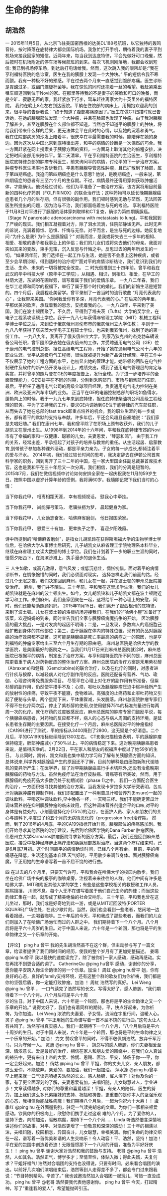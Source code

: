 # 生命的韵律
## 胡浩然

一 
2015年11月5日，从北京飞往美国密西根的达美DL188号航班，以它独特的轰鸣音符，按时降落在底特律大都会国际机场。我急忙打开手机，期待着我的妻子平到机场来接我回家的短信。近两年来，每当我到达底特律，平会先做好可口晚餐，然后按时在机场附近的停车场等候航班的到来。每次飞机刚刚落地，我都会收到短信: 我已到机场停车场，到达后打电话给我。然而，这次跳入我的眼帘却是:“我在亨利福特医院的急诊室，医生在我的胰腺上发现一个大肿块。” 
平的短信令我不寒而颤。我有一种极不好的预感。平在过去两个月来一直感觉到腹部疼痛。医生诊断是胃酸过多，或幽门螺旋杆菌等。我在惊慌的同时还抱着一丝的希望。我赶紧乘出租车顺道回到位于Novi的家。在那里等待我的不是妻子的笑脸和可口的晚餐，而是空旷、寂静无声的家。我赶紧放下行李，驾车赶往离家大约十英里外的福特医院。
我约在晚上8点左右到达医院。平躺在住院部的病床上，用拥抱欢迎我的到来，很平静的告诉我说：“终于知道了腹部疼痛原因了。”医生在做CT扫描时就已告诉她，在她的胰腺部位发现一个大肿瘤，并且在肺部也发现了肿瘤。由于我对胰腺了解甚少，甚至连胰腺在什么部位都不知道，当然也不知道平的胰腺上的肿块，将给我们带来什么样的后果，更无法体会平在此时的心情，以及她的沉着和勇气。 
我在住院部病房的沙发上陪着平，很庆幸在平最需要我的时候，能陪伴在她的身边。因为这次从中国北京到底特律出差，和平的病情的诊断是一次偶然的巧合。我一方面赶紧在网上搜索关于胰腺方面的资料，一方面马上取消其他的旅程安排，决定把时间全部用来陪伴平。第二天清早，平在亨利福特医院的主治医生，亨利福特医院底特律总部的肿瘤专科医生，前来询问平的病情，讨论平的下一步治疗方案。肿瘤专科医生坦率地告诉我们，平患有胰腺导管恶性肿瘤，且已扩散到了肺部，属于第四期癌症。我追问第四期癌症是什么意思? 他说，是晚期癌症，一般来说，第 
四期癌症的患者有三至六个月的生存期。不过，病情最终还得用穿刺获取肿瘤活体，才能确认。他说经过讨论，他们为平准备了一套治疗方案，该方案将用目前最新的四种化疗药剂（FOLFIRINOX）的联合治疗法；这种药物可以延长晚期胰腺癌症患者几个月的生存期，但有很强的副作用。我们顿时感到无助与茫然，无法回答医生所提出的问题，因为治与不治，我们都面临着生与死的考验。 
享利福特医院于11月8日对平进行了胰腺的活体穿刺取样和CT复查，确诊为第四期胰腺癌。（Stage IV pancreatic adenocarcinoma with metastasis to lung)。平和我回到了严峻的现实。我们相互凝视着对方，除了泪水流淌，住院部静谧无声。此时无声的诉说，充满着惊怵、恐惧、忏悔与无奈。对平而言，是生与死的边缘。她反复地问:“为什么是我? 为什么是胰腺癌？” 对我而言，是我或将失去三十多年的相知、相爱、相敬的妻子和我事业上的伴侣；我们的儿女们或将失去他们的母亲。我面对突如其来的变故，束手无策，沉入反思与忏悔之中。反思过去的两年所发生的一切。“如果两年前，我们选择在一起工作与生活，她是否不会患上这种疾病，或者至少会早期诊断，得到适时的治疗呢?”面对平的病情诊断结论，我们意识到我们的生活、生命、未来的一切将被完全改变。 
二 
时光倒推到三十四年前。曾平和我在武汉的华中科技大学（原华中工学院），从相遇、相识，到相知、相爱，在华工的林荫大道，东湖的花圃岸旁，谱写着属于我们的爱情乐章。 
一九八二年春，我们在华工老师和同学的祝福下，举行了属于那个时代的婚礼。我们的新婚生活是短暂的。四个月后，我启程赴美留学。曾平录制了一首当时的流行歌曲 “月亮代表我的心” ，让我带来美国。“你问我爱你有多深，月亮代表我的心。” 在后来的两年里，平那优美的歌声，承载着我的思念，安抚着我的心。 
一九八四年，平来到了美国，我们在波士顿团聚了。不久后，平得到了塔夫茨（Tufts）大学的奖学金，在电子工程系攻读硕士学位。我于一九八七年获得麻省理工学院（MIT）机械工程科学博士学位之后，来到位于俄亥俄州哥伦布市的俄亥俄州立大学任教；
平则于一九八八年获得了塔夫茨大学电子工程硕士学位，也来到俄亥俄州，找到了她的第一份工作。 
一九八九年，我离开了俄亥俄州立大学，到康乃狄克州的杰克勃车辆设备公司任职，曾平隨即辞去她在俄亥俄州的工作，并受聘通用电气公司（GE）位于康州的电气控制总部，担任高级电气工程师，开始了她在通用电气公司十六年的职业生涯。曾平从高级电气工程师，很快就被提升为新产品设计经理。平在工作中不仅展示了她的工程方面的水平，也初显出她的管理才能。她带领的团队在电气控制硬件及软件的新产品开发与设计上，成绩突出，得到了通用电气管理层的肯定与奖赏，并将曾平的照片登在GE的年度报告上，发行全球。为了进一步培养平的全面管理能力，GE安排平在不同的时期，分别到釆购部门、市场与销售部门任职，最后，平担任了通用电气公司的高级全球项目经理，负责通用电气电力控制在美洲、欧洲及亚洲汽车市场的业务。 
正当平在GE的电器控制总部的职场如鱼得水，蓬勃向上的时候，我于一九九七年来到底特律，担任底特律柴油机公司高级工程经理的职务。平为了支持我的工作，要求GE内调她到GE位于底特律的汽车部任职，从而失去了她在总部的fast track即重点培养的机会。我的职业生涯的每一步成长，都有着平的默默的支持与奉献。许多年后，平还会风趣且自豪地说：“我们家是夫唱妇随。” 
我们在康州七年，我和曾平除了在职场上颇有收获外，我们的儿子胡凯文在康州出生。从1998年到2014年的十六年间，平和我在底特律市郊的Novi市有了幸福的家和一双健康、聪颖的儿女。夫妻恩爱，“琴瑟和鸣”。 
由于我工作的关系，经常出差，平承担起了对孩子的培养与教育的重任。从生活起居、启蒙教育,到带孩子参加各种课外活动，都是平亲力亲为。子女的每一步成长,都倾注着平的爱与汗水。 
2014年初，我们经过较长时间的思考，我决定辞去在伊顿公司首席科学家的职务，回到离开了三十二年的中国，在一家大型国企任副总裁兼首席技术官。这也是我和平在三十年后又一次分离。我们相信，我们的分离是短暂的。 2015年7月，我们在微信视频中讨论如何安排全家在一起庆祝我在11月的59岁生日。按照中国以虚岁计算年龄的惯例，我将满60岁。我隨即记叙下我们当时的心情：

当下你我花甲， 
相离相距天涯， 
幸有视频视话， 
慰我心中牵挂。

当下你我花甲， 
尚能彈弓策马， 
老骥扶枥为梦， 
晨起健身为家。
 
当下你我花甲， 
儿女励志奋发， 
哈佛麻省磨剑， 
他日报国荣家。
 
当下你我花甲， 
恩爱三十有加， 
更幸执子之手， 
喜迎夕阳晚霞。 

诗中所提到的“哈佛麻省磨剑”，是指女儿胡凯鈴在获得斯坦福大学的生物学博士学位后，在哈佛大学从事博士后研究，儿子胡凯文从麻省理工学院物理系本科毕业，继续在麻省理工攻读大数据的博士学位。我们在计划着下一步的职业生涯的同时，憧憬夕阳西下，在海滨沙滩上，执手漫步的退休生活。
 
三 
人生如歌，或高亢激昂，意气风发；或低沉悲壮，惆怅惋惜。面对着平的病情诊断书，在惆怅惋惜的同时，我们必须面对现实，
选择怎样走我们前面的路。经过几个无眠之夜，我们决定回到麻州，和儿女在一起，并在波士顿的麻州总医院接受治疗。 
麻州，我们并不陌生。三十年前，平和我在这里求学生活。我们的女儿胡凯铃就是在麻州的波土顿出生。如今，女儿胡凯铃和儿子胡凯文都在波土顿附近学习和工作。来到麻州，我们全家团聚在一起，这将给平一种心理上的安慰，同时，他们还能帮助照顾妈妈。 
2015年11月15日，我们离开了密西根州的底特律，来到了波土顿。儿女在波土顿的洛根机场迎接我们，在我们的“哈佛小屋”准备好了饭菜，欢迎妈妈的到来，同时宣告我们全家与胰腺癌病魔抗争的开始。 
医治胰腺癌的最大挑战，一是对发病的起因不明确；二是，一旦发现，多数病人的癌细胞己经扩散到身体的其他部位；第三，由于胰腺在体内的特殊位置，现有的药品对胰腺癌的治疗效果都不显著。这可能是胰腺癌是死亡率最高的病症之一的原因，也是亨利福特的肿瘤专家给出三至六个月生存期的原由吧。 
麻州总医院是哈佛大学的教学医院，是美国最好的医院之一。当我们11月17日来到麻州总医院就诊时，麻州总医院已根据平的病情，制定出了治疗方案。与亨利福特医院所不同的是，麻州总医院更着重于病人对药物反应的整体治疗方案。麻州总医院的治疗方案是釆用紫杉醇（Abraxane)和健择（Gemcitabine)的联合治疗，以及在化疗的同时，对患者进行针疚与按摩，以减轻病人对化疗副作用的反应。医院还配备有营养、气功、瑜伽、心理咨询等免费服务项目。 
尽管平在心理上对化疗的副作用有所准备，但紫杉醇的副作用，仍然使平措手不及：心烦，呕吐以及胰腺肿瘤压迫中枢神经所产生的放射性的疼痛，导致平夜不能寢，食物难进。高强度的止痛药和止呕吐药物又引起了便秘与头晕。两个星期下来，平体重骤减，头发脱落。麻州总医院肿瘤专家们不得不在化疗两次后，停止了紫杉醇的使用,仅使用健择75%的标准剂量进行每两周一次的化疗。就化疗药的过度敏感反应，麻州总医院的肿瘤专家们鼓励平说，每个胰腺癌病患者，对药物的反应都不样，病人的心态与病人周围的支持环境，是延长患者生存期的主要因素。在接受化疗一个月后，麻州总医院对平的肿瘤指标（CA199)进行了测试，平的指标从3400降到了2800，这无疑是个好消息。二个月后，平的CA199指标继续降到1300左右。 CT影象扫描检查表明，平的胰腺肿瘤保持稳定，肺部肿瘤减小了50%以上。平的病情稳定下来。这对晚期胰腺癌患者来说，是值得庆幸的。2月22日，平在家人和朋友的祝福声中度过了她59岁的生日。 
与此同时，凯铃、凯文和我也集中精力学习和了解有关胰腺癌方面的知识。总体说来,科学界对胰腺癌产生的原因还不了解，目前的解释是由细胞新陈代谢随机的变异所产生；在医学界，除了对早期胰腺癌进行手术切除外,还没有治愈晚期胰腺癌的药物与方法。虽然免疫疗法在治疗皮肤癌、肾癌等有所突破，然而，用于胰腺癌的免疫药品大多数仍处于初期试验（phase 1)之中。 
我们一方面配合医生的治疗，一方面积极寻找其他的治疗方案。当我发现卡罗拉多大学研究表明，苦瓜汁对胰腺肿瘤有抑制作用，我们即配置出了一种用苦瓜汁和营养剂(Ensure)一起的调味飲料。平喝这种调味飲料,早中晚各一杯，一天喝三杯。我们不能确定苦瓜汁调味营养剂在抑制胰腺肿瘤的临床效用，但这种调味营养剂适合平的口味,对平的身体是有益处的。小剂量健择化疗(75%)的治疗，在医护人员、家人和朋友们的关心与照料下,平度过了约五个月的无病情恶化的（progression free)治疗期。 
然而，到了2016年的4月底，平的CA199指标开始升高，胰腺部位的疼痛感加剧。我们开始寻求其他医院的治疗建议，先后到哈佛医学院的Dana Farber 肿瘤医院，伟恩州立大学Karmaros肿瘤医院寻求新的医疗方案。最后，我们还是回到麻州总医院，接受中枢神经麻痹止痛疗法和胰腺局部放射治疗。当这两个疗程结束时，己是6月底7月初。这个时间离平的病情确诊时间，已经八个月有余。 
目前，平的疼痛感在降低，生活还能基本自理.天气好时，平用散步来调节身体。面对胰腺癌病魔，平正用她的生命谱写着一首不屈不饶的进行曲。 

四 
在过去的八个月里，只要天气许可，平和我会在哈佛大学的校园内散步。我们坐在哈佛广场中央的报亭的咖啡桌旁，注视着来来往往的人群。他们中间有许多是哈佛大学、MIT和附近其他大学的学生；有些是这些学校相关的教授和工作人员，熙熙攘攘，
川流不息。每个人无不在谱写着属于他们自己生命的韵律；而当这些韵律汇集在一起，就形成了精美绝倫的社会交响乐。 
三十年前，平和我也曾在这儿坐过，那时，我们或是好奇地到此一游，或是从MIT赶回波特(PORTER SQUARE)广场住处，在此少歇片刻。当然，我们也会看到一些老者，悠闲地一边看着报纸，一边喝着咖啡。三十年后的今天，平和我成了那些老者，而我们的儿女们则加入了在哈佛广场匆忙而过的人群之中。 
我们期待着下一个八个月。八个月后将是平六十周岁的生日。对于中国人来说，六十年是一个轮回，那也将是平的生命韵律之又一个乐章的开始。
 
【评论】 
ping hu 曾平 
我的先生胡浩然虽不在这个群，但主动参与写了一篇文章，给读者提供了我们跨时间的经历，使我的整个岁月有了更加完整描述。 
姜暘 
@ping hu曾平 我以最快的速度读完了，除了被你们一家人感动，感动再感动。实在再找不到更合适的词了。 
CatherineQu 
@ping hu曾平 感动，谢谢你的分享，愿你能平安跨入你生命韵律的另一个乐章。加油！ 
周虹 
@ping hu曾平 姐，你有良好的心态，良好的family支持环境，还有这整个群的歌友们为你祈祷，我们都是你的坚强后盾，你一定能打败肿瘤。加油 ！ 
周虹 
浩然写的真好。 
Lei Weng 
@ping hu 曾平 ， 一口气读完了浩然写的长文。写得太好了，感人肺腑。“我们期待着下一个八个月。八个月后将是平六十周  
岁的生日。对于中国人来说，六十年是一个轮回，那也将是平的生命韵律之又一个乐章的开始。” 说得太好了，我们也有着同样的期待。平，快点好起来，为你祈祷，为你加油。 
Lei Weng 
浓浓的夫妻爱、子女情，流淌在字里行间，温暖人心。 
灵子 
@ping hu 曾平 “平正用她的生命谱写着一首不屈不饶的进行曲。”这句太让人有共鸣了。浩然写得真实感人。我们一起期待下一个八个月，“八个月后将是平六十周岁的生日。对于中国人来说，六十年是一个轮回，那也将是平的生命韵律之又一个乐章的开始。” 加油！ 
力文 
赞叹曾平的同时，不得不敬佩胡浩然，放弃千军万马，只为守候一人。 
灵惠 
@ping hu 曾平 ， 胡总写的感人肺腑。你们夫妻相爱至深、情浓意长。爱是最好的治疗，相信在家人和朋友爱的围绕中，在我们众人真诚的祷告中，更有来自上帝的大爱、怜悯、恩赐、医治、平安，降临于你---平，你一定会好起来。加油！ 
俏姑 
@ping hu 曾平 平姐，你的丈夫儿女、亲人朋友，都这么爱你，不能放弃。亲爱的，要加油，我们一起加油。 
萍水逢 
@ping hu曾平 早上醒来就一口气读完咱姐夫浩然的长文。感人肺腑，催人泪下！对你及你的一家，有了更全面深刻的了解，夫妻恩爱有加，夫唱妇随，儿女聪慧过人，学业进步！文章读得越多, 对你们的尊重和喜爱越深！平姐，有亲人的陪伴，医生的努力，加上我们这么多兄弟姐妹的支持、祝福和祷告，更重要的是你本人的坚强乐观的心态，我相信你能战胜病魔！我们期待八个月后，一起为你祝六十大寿！！ 
虞季红
@ping hu 在外面遛狗狗，驻足一气读完胡总的文章。为你们一家相亲相爱感动。钦佩你的积极向上，欣慰你们携手走过这艰 
难的八个月。为了爱你的人，坚持下去，向前加油，驱散病魔，期待下一个八个月...... 
Linda 
听浩然倍含深情地讲述你们的故事，对平、对浩然更增了一份敬意和深深的感动！三十年的相濡以沫，夫唱妇随，校园相恋，异国奋斗，儿女聪慧，幸福美满。你们生命的韵律交织在一起，谱写着一首优美和谐的人生交响乐！令人动容！平、浩然，坚持！加油！平在爱的包围中创造着奇迹！无限憧憬那下一个八月的开启，准备为平好好庆生！！ 
ping hu 曾平 
谢谢大家对浩然和我的鼓励与支持。 
老哥 
@ping hu 曾平 浩然，人如其名。浩然正气，博学多才；至情至性，体贴入微；得此夫婿，夫复何求？平姐好福气! 浩然对合唱团的支持也没得说，只要有时间，必来看合唱团的演出。以前好几次咱们演唱结束后，浩然等到人走得差不多了，都会专门过来跟我说：“节目特别精彩。辛苦了。” 我也诚邀浩然加入合唱团一起玩儿，可惜一直没成功。 
ping hu 曾平 
@老哥 浩然要我代表他感谢你。 
ping hu 曾平 
今天，打起精神，写了“重逢我的爱人”，希望能抛砖引玉。 

